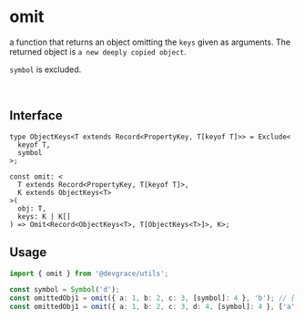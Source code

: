 # omit

a function that returns an object omitting the `keys` given as arguments. The returned object is `a new deeply copied object`.

`symbol` is excluded.

<br />

## Interface
```tsx
type ObjectKeys<T extends Record<PropertyKey, T[keyof T]>> = Exclude<
  keyof T,
  symbol
>;

const omit: <
  T extends Record<PropertyKey, T[keyof T]>,
  K extends ObjectKeys<T>
>(
  obj: T,
  keys: K | K[]
) => Omit<Record<ObjectKeys<T>, T[ObjectKeys<T>]>, K>;
```

## Usage
```ts
import { omit } from '@devgrace/utils';

const symbol = Symbol('d');
const omittedObj1 = omit({ a: 1, b: 2, c: 3, [symbol]: 4 }, 'b'); // { a: 1, c: 3 }
const omittedObj1 = omit({ a: 1, b: 2, c: 3, d: 4, [symbol]: 4 }, ['a', 'd']); // { b: 2, c: 3 }
```